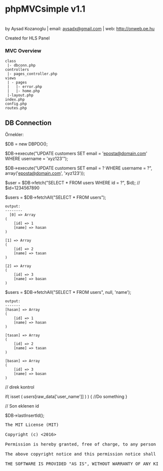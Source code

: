 # phpMVCsimple v1.1
# 

by Aysad Kozanoglu | email: aysadx@gmail.com | web: http://onweb.pe.hu


Created for HLS Panel

### MVC Overview ###
```
class
 |- dbconn.php
controllers
 |- pages_controller.php
views
 | - pages
 |   |- error.php
 |   |- home.php
 |-layout.php
index.php
config.php
routes.php
```

## DB Connection ##
Örnekler:

$DB = new DBPDO();


$DB->execute("UPDATE customers SET email = 'eposta@domain.com' WHERE username = 'xyz123'");

$DB->execute("UPDATE customers SET email = ? WHERE username = ?", array('eposta@domain.com', 'xyz123'));

$user = $DB->fetch("SELECT * FROM users WHERE id = ?", $id); // $id=1234567890

$users = $DB->fetchAll("SELECT * FROM users");

    output:
    --------
      [0] => Array
    (
        [id] => 1
        [name] => hasan
    )

    [1] => Array
    (
        [id] => 2
        [name] => tasan
    )

    [2] => Array
    (
        [id] => 3
        [name] => basan
    )


$users = $DB->fetchAll("SELECT * FROM users", null, 'name');

    output:
    -------
    [hasan] => Array
    (
        [id] => 1
        [name] => hasan
    )

    [tasan] => Array
    (
        [id] => 2
        [name] => tasan
    )

    [basan] => Array
    (
        [id] => 3
        [name] => basan
    )
// direk kontrol 

if( isset ( $users[$raw_data['user_name']] ) ) { //Do something }

// Son eklenen id 

$DB->lastInsertId();

<pre>
The MIT License (MIT)

Copyright (c) <2016> <copyright Aysad Kozanoglu>

Permission is hereby granted, free of charge, to any person obtaining a copy of this software and associated documentation files (the "Software"), to deal in the Software without restriction, including without limitation the rights to use, copy, modify, merge, publish, distribute, sublicense, and/or sell copies of the Software, and to permit persons to whom the Software is furnished to do so, subject to the following conditions:

The above copyright notice and this permission notice shall be included in all copies or substantial portions of the Software.

THE SOFTWARE IS PROVIDED "AS IS", WITHOUT WARRANTY OF ANY KIND, EXPRESS OR IMPLIED, INCLUDING BUT NOT LIMITED TO THE WARRANTIES OF MERCHANTABILITY, FITNESS FOR A PARTICULAR PURPOSE AND NONINFRINGEMENT. IN NO EVENT SHALL THE AUTHORS OR COPYRIGHT HOLDERS BE LIABLE FOR ANY CLAIM, DAMAGES OR OTHER LIABILITY, WHETHER IN AN ACTION OF CONTRACT, TORT OR OTHERWISE, ARISING FROM, OUT OF OR IN CONNECTION WITH THE SOFTWARE OR THE USE OR OTHER DEALINGS IN THE SOFTWARE.
</pre>
